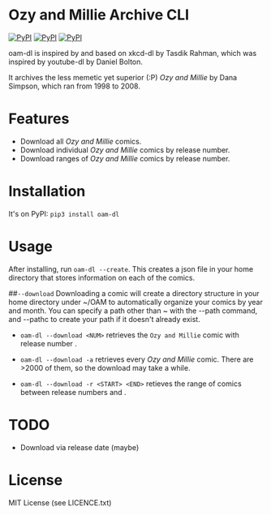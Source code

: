 # Ozy and Millie Archive CLI
[![PyPI](https://img.shields.io/pypi/v/oam-dl.svg)](https://pypi.python.org/pypi/oam-dl)
[![PyPI](https://img.shields.io/pypi/l/oam-dl.svg)]()
[![PyPI](https://img.shields.io/pypi/pyversions/oam-dl.svg)]()

oam-dl is inspired by and based on xkcd-dl by Tasdik Rahman, which was inspired by youtube-dl by Daniel Bolton.

It archives the less memetic yet superior (:P) *Ozy and Millie* by Dana Simpson, which ran from 1998 to 2008.

# Features
* Download all *Ozy and Millie* comics.
* Download individual *Ozy and Millie* comics by release number.
* Download ranges of *Ozy and Millie* comics by release number.

# Installation
It's on PyPI: `pip3 install oam-dl`

# Usage
After installing, run `oam-dl --create`.
This creates a json file in your home directory that stores
information on each of the comics.

##`--download`
Downloading a comic will create a directory structure in your
home directory under ~/OAM to automatically organize your comics 
by year and month. You can specify a path other than ~ with the --path command, 
and --pathc to create your path if it doesn't already exist.

* `oam-dl --download <NUM>` retrieves the `Ozy and Millie` comic with release
number <NUM>.

* `oam-dl --download -a` retrieves every *Ozy and Millie* comic. There are >2000 of them, 
so the download may take a while.

* `oam-dl --download -r <START> <END>` retieves the range of comics between
release numbers <START> and <END>.

# TODO
* Download via release date (maybe)

# License
MIT License (see LICENCE.txt)
